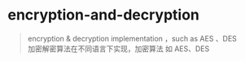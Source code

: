 # encryption-and-decryption
> encryption &amp; decryption implementation ，such as AES 、DES        
> 加密解密算法在不同语言下实现，加密算法 如 AES、DES

